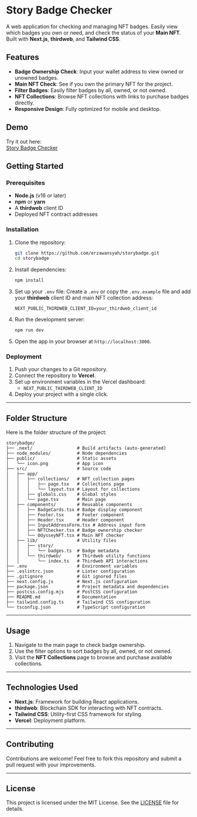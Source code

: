 # Story Badge Checker

A web application for checking and managing NFT badges. Easily view which badges you own or need, and check the status of your **Main NFT**. Built with **Next.js**, **thirdweb**, and **Tailwind CSS**.

## Features

- **Badge Ownership Check**: Input your wallet address to view owned or unowned badges.
- **Main NFT Check**: See if you own the primary NFT for the project.
- **Filter Badges**: Easily filter badges by all, owned, or not owned.
- **NFT Collections**: Browse NFT collections with links to purchase badges directly.
- **Responsive Design**: Fully optimized for mobile and desktop.

## Demo

Try it out here:  
[Story Badge Checker](https://story-badge-checker.vercel.app/)

## Getting Started

### Prerequisites

- **Node.js** (v16 or later)
- **npm** or **yarn**
- A **thirdweb** client ID
- Deployed NFT contract addresses

### Installation

1. Clone the repository:
   ```bash
   git clone https://github.com/erzawansyah/storybadge.git
   cd storybadge
   ```

2. Install dependencies:
   ```bash
   npm install
   ```

3. Set up your `.env` file:
   Create a `.env` or copy the `.env.example` file and add your **thirdweb** client ID and main NFT collection address:
   ```env
   NEXT_PUBLIC_THIRDWEB_CLIENT_ID=your_thirdweb_client_id
   ```

4. Run the development server:
   ```bash
   npm run dev
   ```

5. Open the app in your browser at `http://localhost:3000`.

### Deployment

1. Push your changes to a Git repository.
2. Connect the repository to **Vercel**.
3. Set up environment variables in the Vercel dashboard:
   - `NEXT_PUBLIC_THIRDWEB_CLIENT_ID`
4. Deploy your project with a single click.

---

## Folder Structure

Here is the folder structure of the project:

```
storybadge/
├── .next/                 # Build artifacts (auto-generated)
├── node_modules/          # Node dependencies
├── public/                # Static assets
│   └── icon.png           # App icon
├── src/                   # Source code
│   ├── app/
│   │   ├── collections/   # NFT collection pages
│   │   │   ├── page.tsx   # Collections page
│   │   │   └── layout.tsx # Layout for collections
│   │   ├── globals.css    # Global styles
│   │   └── page.tsx       # Main page
│   ├── components/        # Reusable components
│   │   ├── BadgeCards.tsx # Badge display component
│   │   ├── Footer.tsx     # Footer component
│   │   ├── Header.tsx     # Header component
│   │   ├── InputAddressForm.tsx # Address input form
│   │   ├── NFTChecker.tsx # Badge ownership checker
│   │   └── OdysseyNFT.tsx # Main NFT checker
│   ├── lib/               # Utility files
│   │   ├── story/
│   │   │   └── badges.ts  # Badge metadata
│   │   └── thirdweb/      # Thirdweb utility functions
│   │       └── index.ts   # Thirdweb API interactions
├── .env                   # Environment variables
├── .eslintrc.json         # Linter configuration
├── .gitignore             # Git ignored files
├── next.config.js         # Next.js configuration
├── package.json           # Project metadata and dependencies
├── postcss.config.mjs     # PostCSS configuration
├── README.md              # Documentation
├── tailwind.config.ts     # Tailwind CSS configuration
└── tsconfig.json          # TypeScript configuration
```

---

## Usage

1. Navigate to the main page to check badge ownership.
2. Use the filter options to sort badges by all, owned, or not owned.
3. Visit the **NFT Collections** page to browse and purchase available collections.

---

## Technologies Used

- **Next.js**: Framework for building React applications.
- **thirdweb**: Blockchain SDK for interacting with NFT contracts.
- **Tailwind CSS**: Utility-first CSS framework for styling.
- **Vercel**: Deployment platform.

---

## Contributing

Contributions are welcome! Feel free to fork this repository and submit a pull request with your improvements.

---

## License

This project is licensed under the MIT License. See the [LICENSE](LICENSE) file for details.
